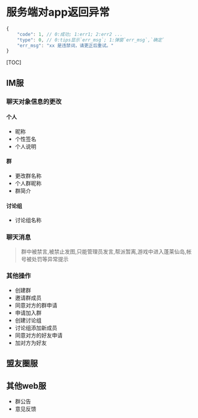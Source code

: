 # 服务端对app返回异常

```js
{
    "code": 1, // 0:成功; 1:err1; 2:err2 ...
    "type": 0, // 0:tips显示`err_msg`; 1:弹窗`err_msg`,`确定`
    "err_msg": "xx 是违禁词，请更正后重试。"
}
```

[TOC]

## IM服

### 聊天对象信息的更改

#### 个人

- 昵称
- 个性签名
- 个人说明

#### 群

- 更改群名称
- 个人群昵称
- 群简介

#### 讨论组

- 讨论组名称

### 聊天消息

> 群中被禁言,被禁止发图,只能管理员发言,帮派暂离,游戏中进入蓬莱仙岛,帐号被处罚等异常提示

### 其他操作

- 创建群
- 邀请群成员
- 同意对方的群申请
- 申请加入群
- 创建讨论组
- 讨论组添加新成员
- 同意对方的好友申请
- 加对方为好友

## 盟友圈服

## 其他web服

- 群公告
- 意见反馈